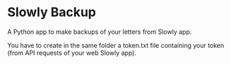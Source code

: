 # Slowly Backup
A Python app to make backups of your letters from Slowly app.

You have to create in the same folder a token.txt file containing your token (from API requests of your web Slowly app).
